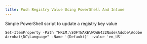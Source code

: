```yaml
---
title: Push Registry Value Using PowerShell And Intune
---
```


Simple PowerShell script to update a registry key value

````Set-ItemProperty -Path "HKLM:\SOFTWARE\WOW6432Node\Adobe\Adobe Acrobat\DC\Language" -Name '(Defaukt)' -value 'en_US' ````

